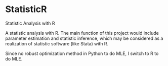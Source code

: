# StatisticR
Statistic Analysis with R

A statistic analysis with R. The main function of this project would include parameter estimation and statistic inference, which may be considered as a realization of statistic software (like Stata) with R.

Since no robust optimization method in Python to do MLE, I switch to R to do MLE.
